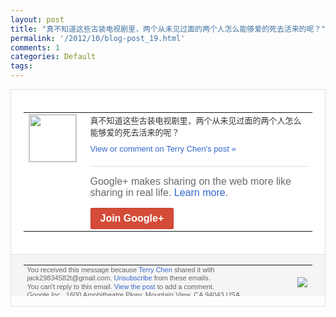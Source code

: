 ```yaml
---
layout: post
title: "真不知道这些古装电视剧里，两个从未见过面的两个人怎么能够爱的死去活来的呢？"
permalink: '/2012/10/blog-post_19.html'
comments: 1
categories: Default
tags: 
---
```

<div style="border:solid 1px #dfdfdf;color:#686868;font:13px Arial"><div style="background-color:#fff;padding:20px;"><table cellpadding="0" cellspacing="0"><tr><td style="padding-right:15px;vertical-align:top"><a href="https://plus.google.com/_/notifications/emlink?emrecipient=110200756825219614165&amp;emid=CPiC0qHajrMCFXJLcgodLkcAAA&amp;path=%2F108643996575278738906&amp;dt=1350705544991&amp;uob=8"><img height="75" src="https://lh3.googleusercontent.com/-KKRGTyJ5Bl0/AAAAAAAAAAI/AAAAAAAAEEY/jllxqER5dCk/s75-c-k-a/photo.jpg" style="border:solid 1px #cccccc;" width="75"/></a></td><td style="width:578px;color:#333;font:13px Arial;vertical-align:top"><div style="padding-bottom:10px">真不知道这些古装电视剧里，两个从未见过面<wbr/>的两个人怎么能够爱的死去活来的呢？</div><a href="https://plus.google.com/_/notifications/emlink?emrecipient=110200756825219614165&amp;emid=CPiC0qHajrMCFXJLcgodLkcAAA&amp;path=%2F108643996575278738906%2Fposts%2FKqeCC7zPLVv%3Fgpinv%3DAMIXal8sMKQAbcVMNeNjBvIFuyzwXZDfrUxslngNy88t0Jvs3LMzcZFomh-LwfKz2OLn5RDry6N-TUQHx7Q196Rahr7t0L2ngf61oG8EejgXXuoLPI9-PZE&amp;dt=1350705544991&amp;uob=8" style="color:#3366CC;text-decoration:none">View or comment on Terry Chen's post »</a><div style="margin-top:20px;border-top:solid 1px #dfdfdf"><div style="padding:15px 0;color:#686868;font:16px Arial">Google+ makes sharing on the web more like sharing in real life. <a href="http://www.google.com/+/learnmore/" style="color:#3366CC;text-decoration:none">Learn more</a>.</div><a href="https://plus.google.com/_/notifications/emlink?emrecipient=110200756825219614165&amp;emid=CPiC0qHajrMCFXJLcgodLkcAAA&amp;path=%2F%3Fgpinv%3DAMIXal8sMKQAbcVMNeNjBvIFuyzwXZDfrUxslngNy88t0Jvs3LMzcZFomh-LwfKz2OLn5RDry6N-TUQHx7Q196Rahr7t0L2ngf61oG8EejgXXuoLPI9-PZE&amp;dt=1350705544991&amp;uob=8" style="display:inline-block;padding:7px 15px;background-color:#d44b38; color:#fff;font-size:16px; font-weight:bold;border-radius:2px;-webkit-border-radius:2px; -moz-border-radius:2px;border:solid 1px #c43b28; white-space:nowrap;text-decoration:none">Join Google+</a></div></td></tr></table></div><div style="border-top:solid 1px #dfdfdf;padding:0 20px; background-color:#f5f5f5"><table cellpadding="0" cellspacing="0" style="height:50px"><tbody><tr><td style="vertical-align:middle;width:100%; color:#636363;font:11px Arial; line-height:120%">You received this message because <a href="https://plus.google.com/_/notifications/emlink?emrecipient=110200756825219614165&amp;emid=CPiC0qHajrMCFXJLcgodLkcAAA&amp;path=%2F108643996575278738906%3Fgpinv%3DAMIXal8sMKQAbcVMNeNjBvIFuyzwXZDfrUxslngNy88t0Jvs3LMzcZFomh-LwfKz2OLn5RDry6N-TUQHx7Q196Rahr7t0L2ngf61oG8EejgXXuoLPI9-PZE&amp;dt=1350705544991&amp;uob=8" style="color:#3366CC;text-decoration:none">Terry Chen</a> shared it with jack29834582t@gmail.com. <a href="https://plus.google.com/_/notifications/emlink?emrecipient=110200756825219614165&amp;emid=CPiC0qHajrMCFXJLcgodLkcAAA&amp;path=%2F_%2Fnonplus%2Femailsettings%3Fgpinv%3DAMIXal8sMKQAbcVMNeNjBvIFuyzwXZDfrUxslngNy88t0Jvs3LMzcZFomh-LwfKz2OLn5RDry6N-TUQHx7Q196Rahr7t0L2ngf61oG8EejgXXuoLPI9-PZE%26est%3DADH5u8Wlmm3t6cccDW6NtqCBjY-eiZVr804TfjbIyQOevET-N4bHAeyD__AN5D23i1ewWpMxPGaZSlki3F049-jiaqcY6zgqJtubYXOLCS8kcI4xG6SmqM7qb5ERQZ6ZHAFMGjNGxx4bmx_N3A5CM4iE3tPAjnbRRg&amp;dt=1350705544991&amp;uob=8" style="color:#3366CC;text-decoration:none">Unsubscribe</a> from these emails.<br/>You can't reply to this email. <a href="https://plus.google.com/_/notifications/emlink?emrecipient=110200756825219614165&amp;emid=CPiC0qHajrMCFXJLcgodLkcAAA&amp;path=%2F108643996575278738906%2Fposts%2FKqeCC7zPLVv%3Fgpinv%3DAMIXal8sMKQAbcVMNeNjBvIFuyzwXZDfrUxslngNy88t0Jvs3LMzcZFomh-LwfKz2OLn5RDry6N-TUQHx7Q196Rahr7t0L2ngf61oG8EejgXXuoLPI9-PZE&amp;dt=1350705544991&amp;uob=8" style="color:#3366CC;text-decoration:none">View the post</a> to add a comment.<br/>Google Inc., 1600 Amphitheatre Pkwy, Mountain View, CA 94043 USA<br/></td><td><img src="https://ssl.gstatic.com/s2/oz/images/notifications/logo/google-plus-6617a72bb36cc548861652780c9e6ff1.png"/></td></tr></tbody></table></div></div>